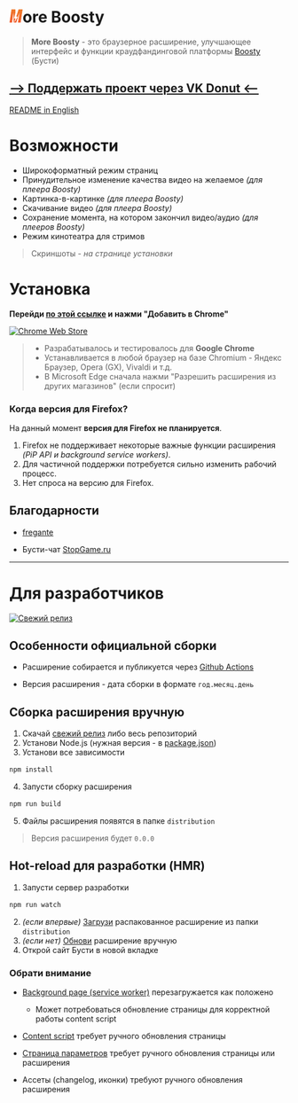 # ![logo](source/assets/icon24.png)ore Boosty

> **More Boosty** - это браузерное расширение, улучшающее интерфейс и функции краудфандинговой платформы [Boosty](https://boosty.to) (Бусти)

## [--> Поддержать проект через VK Donut <--](https://vk.com/donut/iamcjmaxik?ref=more_boosty)

[README in English](./README-EN.md)

# Возможности

* Широкоформатный режим страниц
* Принудительное изменение качества видео на желаемое *(для плеера Boosty)*
* Картинка-в-картинке *(для плеера Boosty)*
* Скачивание видео *(для плеера Boosty)*
* Сохранение момента, на котором закончил видео/аудио *(для плееров Boosty)*
* Режим кинотеатра для стримов

> Скриншоты - *на странице установки*

# Установка

**Перейди [по этой ссылке][1] и нажми "Добавить в Chrome"**

[![Chrome Web Store](https://img.shields.io/chrome-web-store/v/kpcbalinpdhnlgonfoflhflnfgcbffbl?color=red&label=%D0%B0%D0%BA%D1%82%D1%83%D0%B0%D0%BB%D1%8C%D0%BD%D0%B0%D1%8F%20%D0%B2%D0%B5%D1%80%D1%81%D0%B8%D1%8F&logo=google-chrome&logoColor=red&style=for-the-badge)][1]

> * Разрабатывалось и тестировалось для **Google Chrome**
> * Устанавливается в любой браузер на базе Chromium - Яндекс Браузер, Opera (GX), Vivaldi и т.д.
> * В Microsoft Edge сначала нажми "Разрешить расширения из других магазинов" (если спросит)

### Когда версия для Firefox?

На данный момент **версия для Firefox не планируется**.

1. Firefox не поддерживает некоторые важные функции расширения *(PiP API и background service workers)*.
2. Для частичной поддержки потребуется сильно изменить рабочий процесс.
3. Нет спроса на версию для Firefox.

## Благодарности

* [fregante](https://github.com/fregante)

* Бусти-чат [StopGame.ru](https://boosty.to/stopgame)

---

# Для разработчиков

[![Свежий релиз](https://img.shields.io/github/v/release/cjmaxik/more-boosty?label=%D1%81%D0%B2%D0%B5%D0%B6%D0%B8%D0%B9%20%D1%80%D0%B5%D0%BB%D0%B8%D0%B7&logo=github&style=for-the-badge)][2]

## Особенности официальной сборки

* Расширение собирается и публикуется через [Github Actions](./.github/workflows/release.yml)

* Версия расширения - дата сборки в формате `год.месяц.день`

## Сборка расширения вручную

1. Скачай [свежий релиз](https://github.com/cjmaxik/more-boosty/releases) либо весь репозиторий
2. Установи Node.js (нужная версия - в [package.json](./package.json))
3. Установи все зависимости

```js
npm install
```

4. Запусти сборку расширения

```js
npm run build
```

5. Файлы расширения появятся в папке `distribution`

> Версия расширения будет `0.0.0`

## Hot-reload для разработки (HMR)

1. Запусти сервер разработки

```js
npm run watch
```

2. *(если впервые)* [Загрузи](https://developer.chrome.com/docs/extensions/mv3/getstarted/development-basics/#load-unpacked) распакованное расширение из папки `distribution`
3. *(если нет)* [Обнови](https://developer.chrome.com/docs/extensions/mv3/getstarted/development-basics/#reload) расширение вручную
4. Открой сайт Бусти в новой вкладке

### Обрати внимание

* [Background page (service worker)](./source/background/background.js) перезагружается как положено
  * Может потребоваться обновление страницы для корректной работы content script

* [Content script](./source/content/content.js) требует ручного обновления страницы
* [Страница параметров](./source/options/options.html) требует ручного обновления страницы или расширения
* Ассеты (changelog, иконки) требуют ручного обновления расширения

[1]: https://chrome.google.com/webstore/detail/more-boosty/kpcbalinpdhnlgonfoflhflnfgcbffbl
[2]: https://github.com/cjmaxik/more-boosty/releases
